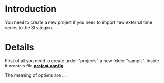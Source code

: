 # Introduction #

You need to create a new project if you need to import new external time series to the Strategico.


# Details #

First of all you need to create under "projects" a new folder "sample". Inside it create a file **[project.config](http://strategico.googlecode.com/svn-history/r10/trunk/projects/sample/project.config)**

The meaning of options are ...
